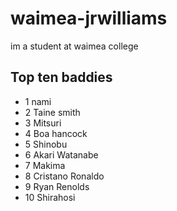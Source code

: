 # waimea-jrwilliams
im a student at waimea college

## Top ten baddies
- 1 nami
- 2 Taine smith
- 3 Mitsuri
- 4 Boa hancock
- 5 Shinobu
- 6 Akari Watanabe
- 7 Makima
- 8 Cristano Ronaldo
- 9 Ryan Renolds
- 10 Shirahosi
